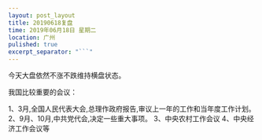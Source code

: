 ```yaml
---
layout: post_layout
title: 20190618复盘
time: 2019年06月18日 星期二
location: 广州
pulished: true
excerpt_separator: "```"
---
```



 今天大盘依然不涨不跌维持横盘状态。
 
 我国比较重要的会议：
 
1、3月,全国人民代表大会,总理作政府报告,审议上一年的工作和当年度工作计划。
2、9月、10月,中共党代会,决定一些重大事项。
3、中央农村工作会议
4、中央经济工作会议等
 
